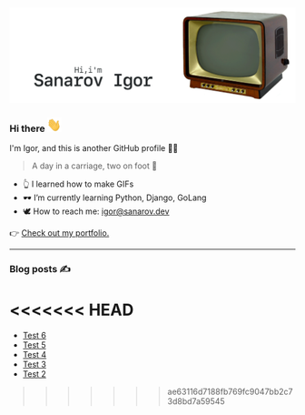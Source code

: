 [![GitHub Banner Sanarov](./assets/GitHubHeaderSanarov.gif)](https://sanarov.dev)
### Hi there <img src="./assets/hi.gif" width="25" height="25">

I'm Igor, and this is another GitHub profile 🤦‍♂️

> A day in a carriage, two on foot 🤙

* 👆 I learned how to make GIFs
* 🕶 I’m currently learning Python, Django, GoLang
* 🕊 How to reach me: <igor@sanarov.dev>

👉 [Check out my portfolio.](https://sanarov.dev/portfolio/ "Portfolio")
***
### Blog posts ✍️
<!-- BLOG-POST-LIST:START -->
<<<<<<< HEAD
=======
- [Test 6](https://teletype.in/@sanarov_dev/1iHJl_2Sj)
- [Test 5](https://teletype.in/@sanarov_dev/X9TL4M5tY)
- [Test 4](https://teletype.in/@sanarov_dev/VZHWwzLZt)
- [Test 3](https://teletype.in/@sanarov_dev/rEdgpKwBs)
- [Test 2](https://teletype.in/@sanarov_dev/NbcZf1y3g)
>>>>>>> ae63116d7188fb769fc9047bb2c73d8bd7a59545
<!-- BLOG-POST-LIST:END -->
